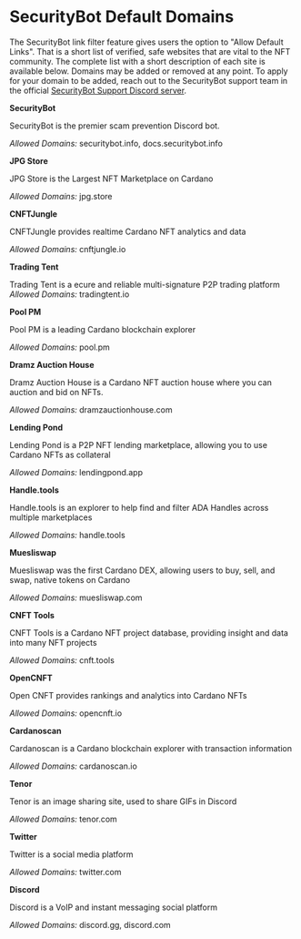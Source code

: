 # SecurityBot Default Domains

The SecurityBot link filter feature gives users the option to "Allow Default Links". That is a short list of verified, safe websites that are vital to the NFT community. The complete list with a short description of each site is available below. Domains may be added or removed at any point. To apply for your domain to be added, reach out to the SecurityBot support team in the official [SecurityBot Support Discord server](https://discord.gg/JWy9bSqpYJ).


**SecurityBot**

SecurityBot is the premier scam prevention Discord bot.

_Allowed Domains:_ securitybot.info, docs.securitybot.info

**JPG Store**

JPG Store is the Largest NFT Marketplace on Cardano

_Allowed Domains:_ jpg.store

**CNFTJungle**

CNFTJungle provides realtime Cardano NFT analytics and data

_Allowed Domains:_ cnftjungle.io

**Trading Tent**

Trading Tent is a ecure and reliable multi-signature P2P trading platform
_Allowed Domains:_ tradingtent.io

**Pool PM**

Pool PM is a leading Cardano blockchain explorer

_Allowed Domains:_ pool.pm

**Dramz Auction House**

Dramz Auction House is a Cardano NFT auction house where you can auction and bid on NFTs.

_Allowed Domains:_ dramzauctionhouse.com


**Lending Pond**

Lending Pond is a P2P NFT lending marketplace, allowing you to use Cardano NFTs as collateral

_Allowed Domains:_ lendingpond.app


**Handle.tools**

Handle.tools is an explorer to help find and filter ADA Handles across multiple marketplaces

_Allowed Domains:_ handle.tools


**Muesliswap**

Muesliswap was the first Cardano DEX, allowing users to buy, sell, and swap, native tokens on Cardano

_Allowed Domains:_ muesliswap.com


**CNFT Tools**

CNFT Tools is a Cardano NFT project database, providing insight and data into many NFT projects

_Allowed Domains:_ cnft.tools


**OpenCNFT**

Open CNFT provides rankings and analytics into Cardano NFTs

_Allowed Domains:_ opencnft.io

**Cardanoscan**

Cardanoscan is a Cardano blockchain explorer with transaction information

_Allowed Domains:_ cardanoscan.io


**Tenor**

Tenor is an image sharing site, used to share GIFs in Discord

_Allowed Domains:_ tenor.com


**Twitter**

Twitter is a social media platform

_Allowed Domains:_ twitter.com


**Discord**

Discord is a VoIP and instant messaging social platform

_Allowed Domains:_ discord.gg, discord.com
 
